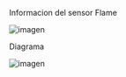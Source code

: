 Informacion del sensor
Flame


![imagen](https://user-images.githubusercontent.com/71404620/197464337-2a215ece-db6f-43e3-b51e-ea13cb7e160b.png)

Diagrama


![imagen](https://user-images.githubusercontent.com/71404620/197464387-1a96020f-ad43-44c8-bca3-fa941265630d.png)

